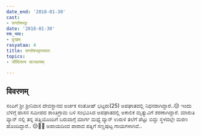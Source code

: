 ```yaml
---
date_end: '2018-01-30'
cast:
- सन्तोषभट्टः
date: '2018-01-30'
रसः_भावः:
- दुःखम्
rasyataa: 4
title: सन्तोषभट्टापघातः
topics:
- जीवितस्य चाञ्चल्यम्

---
```


## विवरणम्
ಸಂಪಿಗೆ ಶ್ರೀ ಶ್ರೀನಿವಾಸ ದೇವಸ್ಥಾನದ ಅರ್ಚಕ ಸಂತೋಷ್ ಭಟ್ಟರು(25) ಅಪಘಾತದಲ್ಲಿ ನಿಧನರಾಗಿದ್ದಾರೆ..😔 ಇಂದು ಬೆಳಿಗ್ಗೆ ಹಾಸನ ಸಮೀಪದ ಶಾಂತಿಗ್ರಾಮ ಬಳಿ ಸಂಭವಿಸಿದ ಅಪಘಾತದಲ್ಲಿ ಅಕಾಲಿಕ ಮೃತ್ಯುವಿಗೆ ಶರಣಾಗಿದ್ದಾರೆ. ಮಾರುತಿ ವ್ಯಾನ್ ನಲ್ಲಿ ತನ್ನ ಪತ್ನಿಯೊಂದಿಗೆ ಬರುವಾಗ್ಗೆ ಮಾರ್ಗ ಮಧ್ಯೆ ವ್ಯಾನ್ ಉರುಳಿ ತಲೆಗೆ ಪೆಟ್ಟು ಬಿದ್ದು ಸ್ಥಳದಲ್ಲೇ ಮರಣ ಹೊಂದಿದ್ದಾರೆ.. 😔🙏💐 ಅಪಾಯದಿಂದ ಪಾರಾದ ಪತ್ನಿಗೆ ಸಣ್ಣಪುಟ್ಟ ಗಾಯಗಳಾಗಿವೆ..


